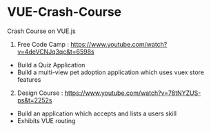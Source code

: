 # VUE-Crash-Course
Crash Course on VUE.js

1. Free Code Camp : https://www.youtube.com/watch?v=4deVCNJq3qc&t=6598s
  - Build a Quiz Application
  - Build a multi-view pet adoption application which uses vuex store features
  
2. Design Course : https://www.youtube.com/watch?v=78tNYZUS-ps&t=2252s
  - Build an application which accepts and lists a users skill
  - Exhibits VUE routing 
  
